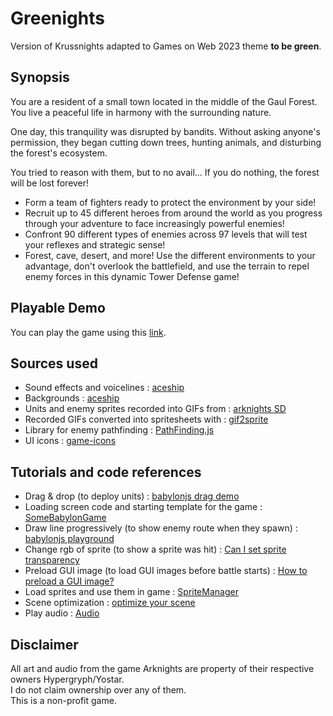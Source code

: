 # Greenights

Version of Krussnights adapted to Games on Web 2023 theme **to be green**.

## Synopsis

You are a resident of a small town located in the middle of the Gaul Forest. You live a peaceful life in harmony with the surrounding nature.  
  
One day, this tranquility was disrupted by bandits. Without asking anyone's permission, they began cutting down trees, hunting animals, and disturbing the forest's ecosystem.  
  
You tried to reason with them, but to no avail... If you do nothing, the forest will be lost forever!  
  
* Form a team of fighters ready to protect the environment by your side!
* Recruit up to 45 different heroes from around the world as you progress through your adventure to face increasingly powerful enemies!
* Confront 90 different types of enemies across 97 levels that will test your reflexes and strategic sense!
* Forest, cave, desert, and more! Use the different environments to your advantage, don't overlook the battlefield, and use the terrain to repel enemy forces in this dynamic Tower Defense game!

## Playable Demo

You can play the game using this [link](https://saad-ahmed98.github.io/Greenights/). 

## Sources used
- Sound effects and voicelines : [aceship](https://aceship.github.io/AN-EN-Tags/index.html)
- Backgrounds : [aceship](https://aceship.github.io/AN-EN-Tags/akgallery.html)
- Units and enemy sprites recorded into GIFs from : [arknights SD](https://flashmercurymcfly.github.io/Arknights-SD-Viewer/)
- Recorded GIFs converted into spritesheets with : [gif2sprite](https://jacklehamster.github.io/utils/gif2sprite/)
- Library for enemy pathfinding : [PathFinding.js](https://github.com/qiao/PathFinding.js/)
- UI icons : [game-icons](https://game-icons.net/)

## Tutorials and code references
- Drag & drop (to deploy units) : [babylonjs drag demo](https://www.babylonjs-playground.com/#7CBW04)
- Loading screen code and starting template for the game : [SomeBabylonGame](https://github.com/saad-ahmed98/SomeBabylonGame)
- Draw line progressively (to show enemy route when they spawn) : [babylonjs playground](https://playground.babylonjs.com/#5Q3FLL)
- Change rgb of sprite (to show a sprite was hit) : [Can I set sprite transparency](https://forum.babylonjs.com/t/can-i-set-sprite-transparency/30748)
- Preload GUI image (to load GUI images before battle starts) : [How to preload a GUI image?](https://forum.babylonjs.com/t/how-to-preload-a-gui-image/9858)
- Load sprites and use them in game : [SpriteManager](https://doc.babylonjs.com/features/featuresDeepDive/sprites/sprite_manager)
- Scene optimization : [optimize your scene](https://doc.babylonjs.com/features/featuresDeepDive/scene/optimize_your_scene)
- Play audio : [Audio](https://doc.babylonjs.com/features/featuresDeepDive/audio/playingSoundsMusic)

## Disclaimer
All art and audio from the game Arknights are property of their respective owners Hypergryph/Yostar.  
I do not claim ownership over any of them.  
This is a non-profit game.
 
